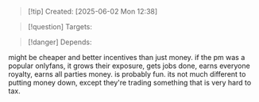 
>[!tip] Created: [2025-06-02 Mon 12:38]

>[!question] Targets: 

>[!danger] Depends: 

might be cheaper and better incentives than just money.  if the pm was a popular onlyfans, it grows their exposure, gets jobs done, earns everyone royalty, earns all parties money.  is probably fun.  its not much different to putting money down, except they're trading something that is very hard to tax.